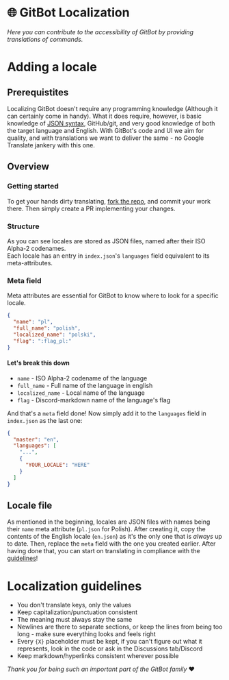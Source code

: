 # 🌐 GitBot Localization
*Here you can contribute to the accessibility of GitBot by providing translations of commands.*

# Adding a locale

## Prerequistites
Localizing GitBot doesn't require any programming knowledge (Although it can certainly come in handy). What it does require, however, is basic knowledge of [JSON syntax](https://www.w3schools.com/js/js_json_syntax.asp), GitHub/git, and very good knowledge of both the target language and English. With GitBot's code and UI we aim for quality, and with translations we want to deliver the same - no Google Translate jankery with this one.

## Overview
### Getting started
To get your hands dirty translating, [fork the repo](https://docs.github.com/en/github/getting-started-with-github/fork-a-repo), and commit your work there. Then simply create a PR implementing your changes.

### Structure
As you can see locales are stored as JSON files, named after their ISO Alpha-2 codenames.  
Each locale has an entry in `index.json`'s `languages` field equivalent to its meta-attributes.

### Meta field
Meta attributes are essential for GitBot to know where to look for a specific locale.

```json
{
  "name": "pl",
  "full_name": "polish",
  "localized_name": "polski",
  "flag": ":flag_pl:" 
}
```

#### Let's break this down
- `name` - ISO Alpha-2 codename of the language  
- `full_name` - Full name of the language in english  
- `localized_name` - Local name of the language  
- `flag` - Discord-markdown name of the language's flag  

And that's a `meta` field done! Now simply add it to the `languages` field in `index.json` as the last one:

```json
{
  "master": "en",
  "languages": [
    "...",
    {
      "YOUR_LOCALE": "HERE"
    }
  ]
}
```

## Locale file
As mentioned in the beginning, locales are JSON files with names being their `name` meta attribute (`pl.json` for Polish).
After creating it, copy the contents of the English locale (`en.json`) as it's the only one that is *always* up to date. Then, replace the `meta` field with the one you created earlier. After having done that, you can start on translating in compliance with the [guidelines](#localization-guidelines)!

# Localization guidelines
- You don't translate keys, only the values
- Keep capitalization/punctuation consistent
- The meaning must always stay the same
- Newlines are there to separate sections, or keep the lines from being too long - make sure everything looks and feels right
- Every `{X}` placeholder must be kept, if you can't figure out what it represents, look in the code or ask in the Discussions tab/Discord
- Keep markdown/hyperlinks consistent wherever possible

*Thank you for being such an important part of the GitBot family* ♥️
